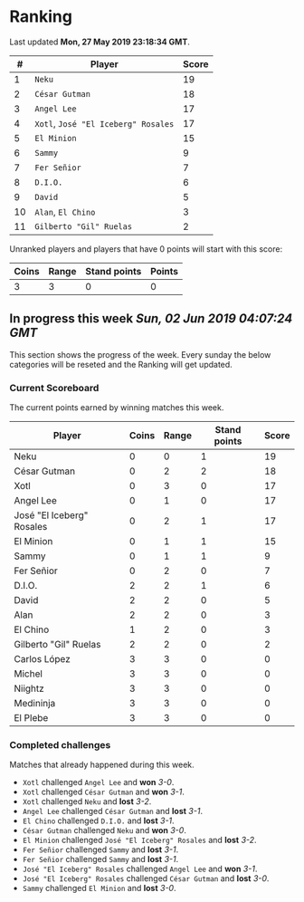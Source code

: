 # Ranking

Last updated **Mon, 27 May 2019 23:18:34 GMT**.

|#|Player|Score|
|-|------|-----|
|1|`Neku`|19|
|2|`César Gutman`|18|
|3|`Angel Lee`|17|
|4|`Xotl`, `José "El Iceberg" Rosales`|17|
|5|`El Minion`|15|
|6|`Sammy`|9|
|7|`Fer Señior`|7|
|8|`D.I.O.`|6|
|9|`David`|5|
|10|`Alan`, `El Chino`|3|
|11|`Gilberto "Gil" Ruelas`|2|

Unranked players and players that have 0 points will start with this score:

|Coins|Range|Stand points|Points|
|-----|-----|------------|------|
|3|3|0|0|

## In progress this week *Sun, 02 Jun 2019 04:07:24 GMT*
This section shows the progress of the week. Every sunday the below categories will be reseted and the Ranking will get updated.

### Current Scoreboard
The current points earned by winning matches this week.

|Player|Coins|Range|Stand points|Score|
|------|-----|-----|------------|-----|
|Neku|0|0|1|19|
|César Gutman|0|2|2|18|
|Xotl|0|3|0|17|
|Angel Lee|0|1|0|17|
|José "El Iceberg" Rosales|0|2|1|17|
|El Minion|0|1|1|15|
|Sammy|0|1|1|9|
|Fer Señior|0|2|0|7|
|D.I.O.|2|2|1|6|
|David|2|2|0|5|
|Alan|2|2|0|3|
|El Chino|1|2|0|3|
|Gilberto "Gil" Ruelas|2|2|0|2|
|Carlos López|3|3|0|0|
|Michel|3|3|0|0|
|Niightz|3|3|0|0|
|Medininja|3|3|0|0|
|El Plebe|3|3|0|0|

### Completed challenges
Matches that already happened during this week.

* `Xotl` challenged `Angel Lee` and **won** *3-0*.
* `Xotl` challenged `César Gutman` and **won** *3-1*.
* `Xotl` challenged `Neku` and **lost** *3-2*.
* `Angel Lee` challenged `César Gutman` and **lost** *3-1*.
* `El Chino` challenged `D.I.O.` and **lost** *3-1*.
* `César Gutman` challenged `Neku` and **won** *3-0*.
* `El Minion` challenged `José "El Iceberg" Rosales` and **lost** *3-2*.
* `Fer Señior` challenged `Sammy` and **lost** *3-1*.
* `Fer Señior` challenged `Sammy` and **lost** *3-1*.
* `José "El Iceberg" Rosales` challenged `Angel Lee` and **won** *3-1*.
* `José "El Iceberg" Rosales` challenged `César Gutman` and **lost** *3-0*.
* `Sammy` challenged `El Minion` and **lost** *3-0*.
